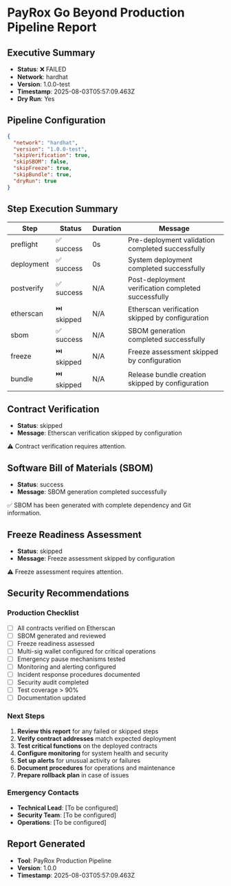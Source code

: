 # PayRox Go Beyond Production Pipeline Report

## Executive Summary

- **Status**: ❌ FAILED
- **Network**: hardhat
- **Version**: 1.0.0-test
- **Timestamp**: 2025-08-03T05:57:09.463Z
- **Dry Run**: Yes

## Pipeline Configuration

```json
{
  "network": "hardhat",
  "version": "1.0.0-test",
  "skipVerification": true,
  "skipSBOM": false,
  "skipFreeze": true,
  "skipBundle": true,
  "dryRun": true
}
```

## Step Execution Summary

| Step | Status | Duration | Message |
|------|--------|----------|---------|
| preflight | ✅ success | 0s | Pre-deployment validation completed successfully |
| deployment | ✅ success | 0s | System deployment completed successfully |
| postverify | ✅ success | N/A | Post-deployment verification completed successfully |
| etherscan | ⏭️ skipped | N/A | Etherscan verification skipped by configuration |
| sbom | ✅ success | N/A | SBOM generation completed successfully |
| freeze | ⏭️ skipped | N/A | Freeze assessment skipped by configuration |
| bundle | ⏭️ skipped | N/A | Release bundle creation skipped by configuration |

## Contract Verification

- **Status**: skipped
- **Message**: Etherscan verification skipped by configuration

⚠️ Contract verification requires attention.

## Software Bill of Materials (SBOM)

- **Status**: success
- **Message**: SBOM generation completed successfully

✅ SBOM has been generated with complete dependency and Git information.

## Freeze Readiness Assessment

- **Status**: skipped
- **Message**: Freeze assessment skipped by configuration

⚠️ Freeze assessment requires attention.

## Security Recommendations

### Production Checklist

- [ ] All contracts verified on Etherscan
- [ ] SBOM generated and reviewed
- [ ] Freeze readiness assessed
- [ ] Multi-sig wallet configured for critical operations
- [ ] Emergency pause mechanisms tested
- [ ] Monitoring and alerting configured
- [ ] Incident response procedures documented
- [ ] Security audit completed
- [ ] Test coverage > 90%
- [ ] Documentation updated

### Next Steps

1. **Review this report** for any failed or skipped steps
2. **Verify contract addresses** match expected deployment
3. **Test critical functions** on the deployed contracts
4. **Configure monitoring** for system health and security
5. **Set up alerts** for unusual activity or failures
6. **Document procedures** for operations and maintenance
7. **Prepare rollback plan** in case of issues

### Emergency Contacts

- **Technical Lead**: [To be configured]
- **Security Team**: [To be configured]
- **Operations**: [To be configured]

## Report Generated

- **Tool**: PayRox Production Pipeline
- **Version**: 1.0.0
- **Timestamp**: 2025-08-03T05:57:09.463Z
